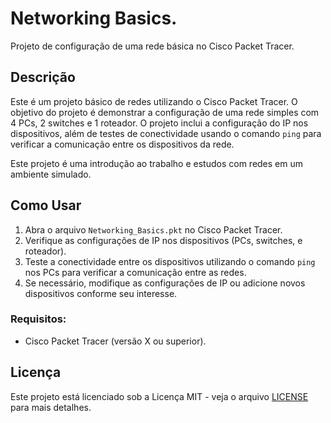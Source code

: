 # Networking Basics.
Projeto de configuração de uma rede básica no Cisco Packet Tracer. 
## Descrição
Este é um projeto básico de redes utilizando o Cisco Packet Tracer. O objetivo do projeto é demonstrar a configuração de uma rede simples com 4 PCs, 2 switches e 1 roteador. O projeto inclui a configuração do IP nos dispositivos, além de testes de conectividade usando o comando `ping` para verificar a comunicação entre os dispositivos da rede.

Este projeto é uma introdução ao trabalho e estudos com redes em um ambiente simulado.

## Como Usar

1. Abra o arquivo `Networking_Basics.pkt` no Cisco Packet Tracer.
2. Verifique as configurações de IP nos dispositivos (PCs, switches, e roteador).
3. Teste a conectividade entre os dispositivos utilizando o comando `ping` nos PCs para verificar a comunicação entre as redes.
4. Se necessário, modifique as configurações de IP ou adicione novos dispositivos conforme seu interesse.

### Requisitos:
- Cisco Packet Tracer (versão X ou superior).

## Licença

Este projeto está licenciado sob a Licença MIT - veja o arquivo [LICENSE](LICENSE) para mais detalhes.

